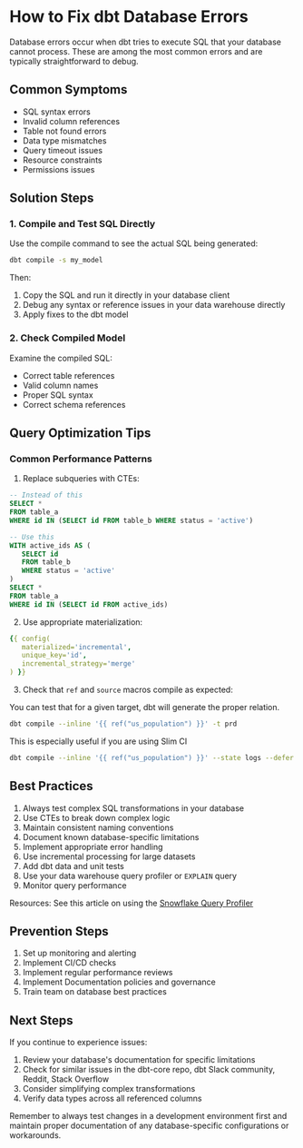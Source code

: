 # How to Fix dbt Database Errors

Database errors occur when dbt tries to execute SQL that your database cannot process. These are among the most common errors and are typically straightforward to debug.

## Common Symptoms

- SQL syntax errors
- Invalid column references
- Table not found errors
- Data type mismatches
- Query timeout issues
- Resource constraints
- Permissions issues

## Solution Steps

### 1. Compile and Test SQL Directly

Use the compile command to see the actual SQL being generated:

```bash
dbt compile -s my_model
```

Then:
1. Copy the SQL and run it directly in your database client
2. Debug any syntax or reference issues in your data warehouse directly
3. Apply fixes to the dbt model

### 2. Check Compiled Model

Examine the compiled SQL:

- Correct table references
- Valid column names
- Proper SQL syntax
- Correct schema references

## Query Optimization Tips

### Common Performance Patterns

1. Replace subqueries with CTEs:

```sql
-- Instead of this
SELECT *
FROM table_a
WHERE id IN (SELECT id FROM table_b WHERE status = 'active')

-- Use this
WITH active_ids AS (
   SELECT id 
   FROM table_b 
   WHERE status = 'active'
)
SELECT *
FROM table_a
WHERE id IN (SELECT id FROM active_ids)
```

2. Use appropriate materialization:

```yaml
{{ config(
   materialized='incremental',
   unique_key='id',
   incremental_strategy='merge'
) }}
```
   
3. Check that `ref` and `source` macros compile as expected:

You can test that for a given target, dbt will generate the proper relation.

```bash
dbt compile --inline '{{ ref("us_population") }}' -t prd
```

This is especially useful if you are using Slim CI

```bash
dbt compile --inline '{{ ref("us_population") }}' --state logs --defer
```

## Best Practices

1. Always test complex SQL transformations in your database
2. Use CTEs to break down complex logic
3. Maintain consistent naming conventions
4. Document known database-specific limitations
5. Implement appropriate error handling
6. Use incremental processing for large datasets
7. Add dbt data and unit tests
8. Use your data warehouse query profiler or `EXPLAIN` query
9. Monitor query performance 

Resources:
See this article on using the [Snowflake Query Profiler](https://select.dev/posts/snowflake-query-profile)

## Prevention Steps

1. Set up monitoring and alerting
2. Implement CI/CD checks
3. Implement regular performance reviews
4. Implement Documentation policies and governance
5. Train team on database best practices

## Next Steps

If you continue to experience issues:

1. Review your database's documentation for specific limitations
2. Check for similar issues in the dbt-core repo, dbt Slack community, Reddit, Stack Overflow
3. Consider simplifying complex transformations
4. Verify data types across all referenced columns

Remember to always test changes in a development environment first and maintain proper documentation of any database-specific configurations or workarounds.
